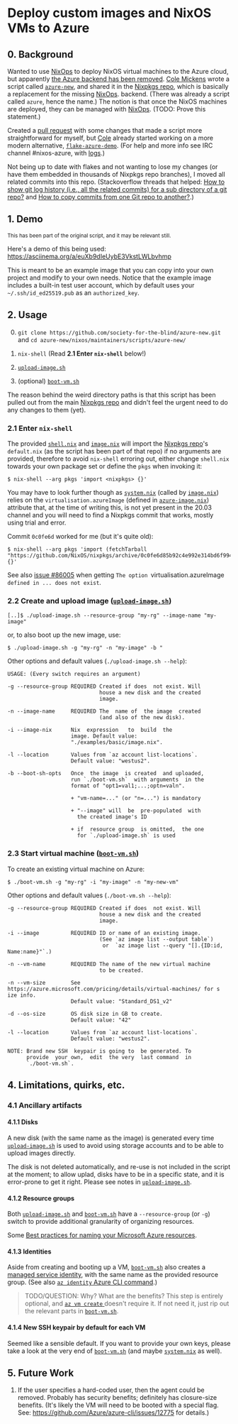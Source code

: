 # Deploy custom images and NixOS VMs to Azure

## 0. Background

Wanted to use [NixOps](https://github.com/NixOS/nixops) to deploy NixOS virtual machines to the Azure cloud, but apparently [the Azure backend has been removed](https://github.com/NixOS/nixops/pull/1131). [Cole Mickens](https://github.com/colemickens) wrote a script called [`azure-new`](https://github.com/NixOS/nixpkgs/tree/master/nixos/maintainers/scripts/azure-new), and shared it in the [Nixpkgs repo](https://github.com/NixOS/nixpkgs), which is basically a replacement for the missing [NixOps](https://github.com/NixOS/nixops).  backend. (There was already a script called `azure`, hence the name.) The notion is that once the NixOS machines are deployed, they can be managed with [NixOps](https://github.com/NixOS/nixops). (TODO: Prove this statement.)

Created a [pull request](https://github.com/NixOS/nixpkgs/pull/95279) with some changes that made a script more straightforward for myself, but [Cole](https://github.com/colemickens) already started working on a more modern alternative, [`flake-azure-demo`](https://github.com/colemickens/flake-azure-demo/tree/dev). (For help and more info see IRC channel #nixos-azure, with [logs](https://logs.nix.samueldr.com/nixos-azure/).)

Not being up to date with flakes and not wanting to lose my changes (or have them embedded in thousands of Nixpkgs repo branches), I moved all related commits into this repo. (Stackoverflow threads that helped: [How to show git log history (i.e., all the related commits) for a sub directory of a git repo?](https://stackoverflow.com/questions/16343659/how-to-show-git-log-history-for-a-sub-directory-of-a-git-repo) and [How to copy commits from one Git repo to another?](https://stackoverflow.com/questions/37471740/how-to-copy-commits-from-one-git-repo-to-another).)

## 1. Demo

<sup>This has been part of the original script, and it may be relevant still.</sup>

Here's a demo of this being used: https://asciinema.org/a/euXb9dIeUybE3VkstLWLbvhmp

This is meant to be an example image that you can copy into your own
project and modify to your own needs. Notice that the example image
includes a built-in test user account, which by default uses your
`~/.ssh/id_ed25519.pub` as an `authorized_key`.

## 2. Usage

0. `git clone https://github.com/society-for-the-blind/azure-new.git`  
   and `cd azure-new/nixos/maintainers/scripts/azure-new/`

1. `nix-shell` (Read **2.1 Enter `nix-shell`** below!)

2. [`upload-image.sh`](./nixos/maintainers/scripts/azure-new/upload-image.sh)

3. (optional) [`boot-vm.sh`](./nixos/maintainers/scripts/azure-new/boot-vm.sh)

The reason behind the weird directory paths is that this script has been pulled out from the main [Nixpkgs repo](https://github.com/NixOS/nixpkgs) and didn't feel the urgent need to do any changes to them (yet).

### 2.1 Enter `nix-shell`

The provided [`shell.nix`](./nixos/maintainers/scripts/azure-new/shell.nix) and [`image.nix`](./nixos/maintainers/scripts/azure-new/examples/basic/image.nix) will import the [Nixpkgs repo](https://github.com/NixOS/nixpkgs)'s `default.nix` (as the script has been part of that repo) if no arguments are provided, therefore to avoid `nix-shell` erroring out, either change `shell.nix` towards your own package set or define the `pkgs` when invoking it:

```text
$ nix-shell --arg pkgs 'import <nixpkgs> {}'
```
You may have to look further though as [`system.nix`](./nixos/maintainers/scripts/azure-new/examples/basic/system.nix) (called by [`image.nix`](./nixos/maintainers/scripts/azure-new/examples/basic/image.nix)) relies on the `virtualisation.azureImage` (defined in [`azure-image.nix`](./nixos/modules/virtualisation/azure-image.nix)) attribute that, at the time of writing this, is not yet present in the 20.03 channel and you will need to find a Nixpkgs commit that works, mostly using trial and error.

Commit `0c0fe6d` worked for me (but it's quite old):

```text
$ nix-shell --arg pkgs 'import (fetchTarball "https://github.com/NixOS/nixpkgs/archive/0c0fe6d85b92c4e992e314bd6f9943413af9a309.tar.gz") {}'
```

See also [issue #86005](https://github.com/NixOS/nixpkgs/issues/86005) when getting `The option `virtualisation.azureImage` defined in ... does not exist`.

### 2.2 Create and upload image ([`upload-image.sh`](./nixos/maintainers/scripts/azure-new/upload-image.sh))

```text
[..]$ ./upload-image.sh --resource-group "my-rg" --image-name "my-image"
```

or, to also boot up the new image, use:

```text
$ ./upload-image.sh -g "my-rg" -n "my-image" -b "
```

Other options and default values (`./upload-image.sh --help`):

```text
USAGE: (Every switch requires an argument)

-g --resource-group REQUIRED Created if does  not exist. Will
                             house a new disk and the created
                             image.

-n --image-name     REQUIRED The  name of  the image  created
                             (and also of the new disk).

-i --image-nix      Nix  expression   to  build  the
                    image. Default value:
                    "./examples/basic/image.nix".

-l --location       Values from `az account list-locations`.
                    Default value: "westus2".

-b --boot-sh-opts   Once  the image  is created  and uploaded,
                    run `./boot-vm.sh`  with arguments  in the
                    format of "opt1=val1;...;optn=valn".

                    + "vm-name=..." (or "n=...") is mandatory

                    + "--image" will  be  pre-populated  with
                      the created image's ID

                    + if  resource group  is omitted,  the one
                      for `./upload-image.sh` is used
```

### 2.3 Start virtual machine ([`boot-vm.sh`](./nixos/maintainers/scripts/azure-new/boot-vm.sh))

To create an existing virtual machine on Azure:

```text
$ ./boot-vm.sh -g "my-rg" -i "my-image" -n "my-new-vm"
```

Other options and default values (`./boot-vm.sh --help`):

```text
-g --resource-group REQUIRED Created if does  not exist. Will
                             house a new disk and the created
                             image.

-i --image          REQUIRED ID or name of an existing image.
                             (See `az image list --output table`)
                              or  `az image list --query "[].{ID:id, Name:name}"`.)

-n --vm-name        REQUIRED The name of the new virtual machine
                             to be created.

-n --vm-size        See https://azure.microsoft.com/pricing/details/virtual-machines/ for s
ize info.
                    Default value: "Standard_DS1_v2"

-d --os-size        OS disk size in GB to create.
                    Default value: "42"

-l --location       Values from `az account list-locations`.
                    Default value: "westus2".

NOTE: Brand new SSH  keypair is going to  be generated. To
      provide  your own,  edit  the very  last command  in
      `./boot-vm.sh`.
```

## 4. Limitations, quirks, etc.

### 4.1 Ancillary artifacts

#### 4.1.1 Disks

A new disk (with the same name as the image) is generated every time [`upload-image.sh`](./nixos/maintainers/scripts/azure-new/upload-image.sh) is used to avoid using storage accounts and to be able to upload images directly.

The disk is not deleted automatically, and re-use is not included in the script at the moment; to allow uplad, disks have to be in a specific state, and it is error-prone to get it right. Please see notes in [`upload-image.sh`](./nixos/maintainers/scripts/azure-new/upload-image.sh).

#### 4.1.2 Resource groups

Both [`upload-image.sh`](./nixos/maintainers/scripts/azure-new/upload-image.sh) and [`boot-vm.sh`](./nixos/maintainers/scripts/azure-new/boot-vm.sh) have a `--resource-group` (or `-g`) switch to provide additional granularity of organizing resources.

Some [Best practices for naming your Microsoft Azure resources](https://techcommunity.microsoft.com/t5/itops-talk-blog/best-practices-for-naming-your-microsoft-azure-resources/ba-p/294480).

#### 4.1.3 Identities

Aside from creating and booting up a VM, [`boot-vm.sh`](./nixos/maintainers/scripts/azure-new/boot-vm.sh) also creates a [managed service identity](https://docs.microsoft.com/en-us/azure/active-directory/managed-identities-azure-resources/overview), with the same name as the provided resource group. (See also [`az identity` Azure CLI command](https://docs.microsoft.com/en-us/cli/azure/identity?view=azure-cli-latest#az-identity-create).)

> TODO/QUESTION: Why? What are the benefits? This step is entirely optional, and [ `az vm create` ](https://docs.microsoft.com/en-us/cli/azure/vm?view=azure-cli-latest#az-vm-create) doesn't require it. If not need it, just rip out the relevant parts in [`boot-vm.sh`](./nixos/maintainers/scripts/azure-new/boot-vm.sh).

#### 4.1.4 New SSH keypair by default for each VM

Seemed like a sensible default. If you want to provide your own keys, please take a look at the very end of [`boot-vm.sh`](./nixos/maintainers/scripts/azure-new/boot-vm.sh) (and maybe [`system.nix`](./examples/basic/system.nix) as well).

## 5. Future Work

1. If the user specifies a hard-coded user, then the agent could be removed.
   Probably has security benefits; definitely has closure-size benefits.
   (It's likely the VM will need to be booted with a special flag. See:
   https://github.com/Azure/azure-cli/issues/12775 for details.)
